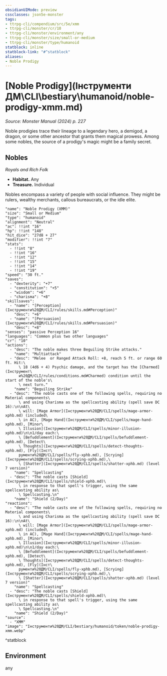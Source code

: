 ```yaml
---
obsidianUIMode: preview
cssclasses: json5e-monster
tags:
- ttrpg-cli/compendium/src/5e/xmm
- ttrpg-cli/monster/cr/10
- ttrpg-cli/monster/environment/any
- ttrpg-cli/monster/size/small-or-medium
- ttrpg-cli/monster/type/humanoid
statblock: inline
statblock-link: "#^statblock"
aliases:
- Noble Prodigy
---
```

# [Noble Prodigy](Інструменти ДМ\CLI\bestiary\humanoid/noble-prodigy-xmm.md)
*Source: Monster Manual (2024) p. 227*  

Noble prodigies trace their lineage to a legendary hero, a demigod, a dragon, or some other ancestor that grants them magical prowess. Among some nobles, the source of a prodigy's magic might be a family secret.

## Nobles

*Royals and Rich Folk*

- **Habitat.** Any  
- **Treasure.** Individual  

Nobles encompass a variety of people with social influence. They might be rulers, wealthy merchants, callous bureaucrats, or the idle elite.

```statblock
"name": "Noble Prodigy (XMM)"
"size": "Small or Medium"
"type": "humanoid"
"alignment": "Neutral"
"ac": !!int "16"
"hp": !!int "148"
"hit_dice": "27d8 + 27"
"modifier": !!int "7"
"stats":
  - !!int "8"
  - !!int "16"
  - !!int "12"
  - !!int "15"
  - !!int "14"
  - !!int "19"
"speed": "30 ft."
"saves":
  - "dexterity": "+7"
  - "constitution": "+5"
  - "wisdom": "+6"
  - "charisma": "+8"
"skillsaves":
  - "name": "[Perception](Інструменти%20ДМ/CLI/rules/skills.md#Perception)"
    "desc": "+6"
  - "name": "[Persuasion](Інструменти%20ДМ/CLI/rules/skills.md#Persuasion)"
    "desc": "+8"
"senses": "passive Perception 16"
"languages": "Common plus two other languages"
"cr": "10"
"actions":
  - "desc": "The noble makes three Beguiling Strike attacks."
    "name": "Multiattack"
  - "desc": "Melee  or Ranged Attack Roll: +8, reach 5 ft. or range 60 ft. Hit:\
      \ 18 (4d6 + 4) Psychic damage, and the target has the [Charmed](Інструмент\
      и%20ДМ/CLI/rules/conditions.md#Charmed) condition until the start of the noble's\
      \ next turn."
    "name": "Beguiling Strike"
  - "desc": "The noble casts one of the following spells, requiring no Material components\
      \ and using Charisma as the spellcasting ability (spell save DC 16):\n\nAt\
      \ will: [Mage Armor](Інструменти%20ДМ/CLI/spells/mage-armor-xphb.md) (included\
      \ in AC), [Mage Hand](Інструменти%20ДМ/CLI/spells/mage-hand-xphb.md), [Minor\
      \ Illusion](Інструменти%20ДМ/CLI/spells/minor-illusion-xphb.md)\n\n1/day each:\
      \ [Befuddlement](Інструменти%20ДМ/CLI/spells/befuddlement-xphb.md), [Detect\
      \ Thoughts](Інструменти%20ДМ/CLI/spells/detect-thoughts-xphb.md), [Fly](Інст\
      рументи%20ДМ/CLI/spells/fly-xphb.md), [Scrying](Інструменти%20ДМ/CLI/spells/scrying-xphb.md),\
      \ [Shatter](Інструменти%20ДМ/CLI/spells/shatter-xphb.md) (level 7 version)"
    "name": "Spellcasting"
  - "desc": "The noble casts [Shield](Інструменти%20ДМ/CLI/spells/shield-xphb.md)\
      \ in response to that spell's trigger, using the same spellcasting ability as\
      \ Spellcasting.\n"
    "name": "Shield (2/Day)"
"reactions":
  - "desc": "The noble casts one of the following spells, requiring no Material components\
      \ and using Charisma as the spellcasting ability (spell save DC 16):\n\nAt\
      \ will: [Mage Armor](Інструменти%20ДМ/CLI/spells/mage-armor-xphb.md) (included\
      \ in AC), [Mage Hand](Інструменти%20ДМ/CLI/spells/mage-hand-xphb.md), [Minor\
      \ Illusion](Інструменти%20ДМ/CLI/spells/minor-illusion-xphb.md)\n\n1/day each:\
      \ [Befuddlement](Інструменти%20ДМ/CLI/spells/befuddlement-xphb.md), [Detect\
      \ Thoughts](Інструменти%20ДМ/CLI/spells/detect-thoughts-xphb.md), [Fly](Інст\
      рументи%20ДМ/CLI/spells/fly-xphb.md), [Scrying](Інструменти%20ДМ/CLI/spells/scrying-xphb.md),\
      \ [Shatter](Інструменти%20ДМ/CLI/spells/shatter-xphb.md) (level 7 version)"
    "name": "Spellcasting"
  - "desc": "The noble casts [Shield](Інструменти%20ДМ/CLI/spells/shield-xphb.md)\
      \ in response to that spell's trigger, using the same spellcasting ability as\
      \ Spellcasting.\n"
    "name": "Shield (2/Day)"
"source":
  - "XMM"
"image": "Інструменти%20ДМ/CLI/bestiary/humanoid/token/noble-prodigy-xmm.webp"
```
^statblock

## Environment

any